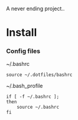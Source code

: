 A never ending project..

Install
=======

### Config files
~/.bashrc
```
source ~/.dotfiles/bashrc
```

~/.bash_profile
```
if [ -f ~/.bashrc ];
then
    source ~/.bashrc
fi
```
